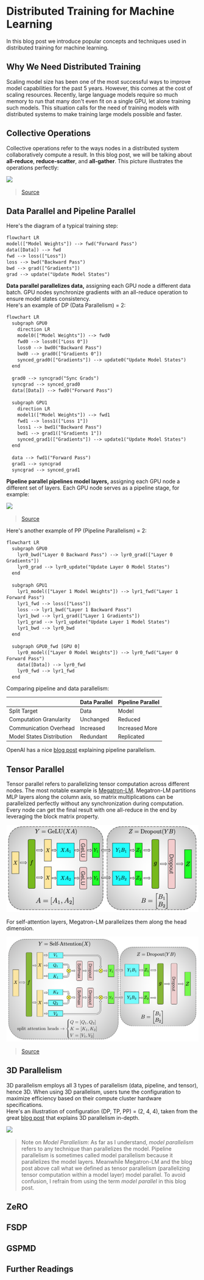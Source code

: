 # Distributed Training for Machine Learning

In this blog post we introduce popular concepts and techniques used in distributed training for machine learning.


## Why We Need Distributed Training

Scaling model size has been one of the most successful ways to improve model capabilities for the past 5 years.
However, this comes at the cost of scaling resources.
Recently, large language models require so much memory to run that many don't even fit on a single GPU, let alone training such models.
This situation calls for the need of training models with distributed systems to make training large models possible and faster.


## Collective Operations

Collective operations refer to the ways nodes in a distributed system collaboratively compute a result.
In this blog post, we will be talking about **all-reduce**, **reduce-scatter**, and **all-gather**.
This picture illustrates the operations perfectly:

![](https://engineering.fb.com/wp-content/uploads/2021/07/FSDP-graph-2a.png)

> [Source](https://engineering.fb.com/2021/07/15/open-source/fsdp/)


## Data Parallel and Pipeline Parallel

Here's the diagram of a typical training step:

```mermaid
flowchart LR
model(["Model Weights"]) --> fwd("Forward Pass")
data([Data]) --> fwd
fwd --> loss(["Loss"])
loss --> bwd("Backward Pass")
bwd --> grad(["Gradients"])
grad --> update("Update Model States")
```

**Data parallel parallelizes data,** assigning each GPU node a different data batch.
GPU nodes synchronize gradients with an all-reduce operation to ensure model states consistency.  
Here's an example of DP (Data Parallelism) = 2:

```mermaid
flowchart LR
  subgraph GPU0
    direction LR
    model0(["Model Weights"]) --> fwd0
    fwd0 --> loss0(["Loss 0"])
    loss0 --> bwd0("Backward Pass")
    bwd0 --> grad0(["Gradients 0"])
    synced_grad0(["Gradients"]) --> update0("Update Model States")
  end

  grad0 --> syncgrad("Sync Grads")
  syncgrad --> synced_grad0
  data([Data]) --> fwd0("Forward Pass")

  subgraph GPU1
    direction LR
    model1(["Model Weights"]) --> fwd1
    fwd1 --> loss1(["Loss 1"])
    loss1 --> bwd1("Backward Pass")
    bwd1 --> grad1(["Gradients 1"])
    synced_grad1(["Gradients"]) --> update1("Update Model States")
  end

  data --> fwd1("Forward Pass")
  grad1 --> syncgrad
  syncgrad --> synced_grad1
```

**Pipeline parallel pipelines model layers,** assigning each GPU node a different set of layers.
Each GPU node serves as a pipeline stage, for example:

![](https://cdn.openai.com/techniques-for-training-large-neural-networks/r1/model-parallelism.svg)

> [Source](https://openai.com/research/techniques-for-training-large-neural-networks)

Here's another example of PP (Pipeline Parallelism) = 2:

```mermaid
flowchart LR
  subgraph GPU0
    lyr0_bwd("Layer 0 Backward Pass") --> lyr0_grad(["Layer 0 Gradients"])
    lyr0_grad --> lyr0_update("Update Layer 0 Model States")
  end

  subgraph GPU1
    lyr1_model(["Layer 1 Model Weights"]) --> lyr1_fwd("Layer 1 Forward Pass")
    lyr1_fwd --> loss(["Loss"])
    loss --> lyr1_bwd("Layer 1 Backward Pass")
    lyr1_bwd --> lyr1_grad(["Layer 1 Gradients"])
    lyr1_grad --> lyr1_update("Update Layer 1 Model States")
    lyr1_bwd --> lyr0_bwd
  end

  subgraph GPU0_fwd [GPU 0]
    lyr0_model(["Layer 0 Model Weights"]) --> lyr0_fwd("Layer 0 Forward Pass")
    data([Data]) --> lyr0_fwd
    lyr0_fwd --> lyr1_fwd
  end
```

Comparing pipeline and data parallelism:

| | Data Parallel | Pipeline Parallel |
| :- | :- | :- |
| Split Target | Data | Model |
| Computation Granularity | Unchanged | Reduced |
| Communication Overhead | Increased | Increased More |
| Model States Distribution | Redundant | Replicated |

OpenAI has a nice [blog post](https://openai.com/research/techniques-for-training-large-neural-networks) explaining pipeline parallelism.


## Tensor Parallel

Tensor parallel refers to parallelizing tensor computation across different nodes.
The most notable example is [Megatron-LM](https://arxiv.org/abs/1909.08053).
Megatron-LM partitions MLP layers along the column axis,
so matrix multiplications can be parallelized perfectly without any synchronization during computation.
Every node can get the final result with one all-reduce in the end by leveraging the block matrix property.

![](assets/megatron-lm-mlp.png)

For self-attention layers, Megatron-LM parallelizes them along the head dimension.

![](assets/megatron-lm-attn.png)

> [Source](https://arxiv.org/abs/1909.08053)


## 3D Parallelism

3D parallelism employs all 3 types of parallelism (data, pipeline, and tensor), hence 3D.
When using 3D parallelism, users tune the configuration to maximize efficiency based on their compute cluster hardware specifications.  
Here's an illustration of configuration (DP, TP, PP) = (2, 4, 4),
taken from the great [blog post](https://www.microsoft.com/en-us/research/blog/deepspeed-extreme-scale-model-training-for-everyone/)
that explains 3D parallelism in-depth.

![](https://www.microsoft.com/en-us/research/uploads/prod/2020/09/Blog_DeepSpeed3_Figure-1_highres-2048x1230.png)

> Note on _Model Parallelism_:
> As far as I understand, _model parallelism_ refers to any technique than parallelizes the model.
> Pipeline parallelism is sometimes called model parallelism because it parallelizes the model layers.
> Meanwhile Megatron-LM and the blog post above call what we defined as tensor parallelism
> (parallelizing tensor computation within a model layer) model parallel.
> To avoid confusion, I refrain from using the term _model parallel_ in this blog post.


## ZeRO




## FSDP


## GSPMD


## Further Readings
